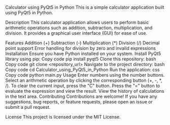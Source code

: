 Calculator using PyQt5 in Python
This is a simple calculator application built using PyQt5 in Python.

Description
This calculator application allows users to perform basic arithmetic operations such as addition, subtraction, multiplication, and division. It provides a graphical user interface (GUI) for ease of use.

Features
Addition (+)
Subtraction (-)
Multiplication (*)
Division (/)
Decimal point support
Error handling for division by zero and invalid expressions
Installation
Ensure you have Python installed on your system.
Install PyQt5 library using pip:
Copy code
pip install pyqt5
Clone this repository:
bash
Copy code
git clone <repository_url>
Navigate to the project directory:
bash
Copy code
cd Calculator_using_PyQt5_in_Python
Run the application:
css
Copy code
python main.py
Usage
Enter numbers using the number buttons.
Select an arithmetic operation by clicking the corresponding button (+, -, *, /).
To clear the current input, press the "C" button.
Press the "=" button to evaluate the expression and view the result.
View the history of calculations in the text area.
Contributing
Contributions are welcome! If you have any suggestions, bug reports, or feature requests, please open an issue or submit a pull request.

License
This project is licensed under the MIT License.
